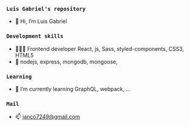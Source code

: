 ### `Luis Gabriel's repository`
- 👋 Hi, I’m Luis Gabriel

### `Development skills`
- 🧑🏻‍💻 Frontend developer React, js, Sass, styled-components, CSS3, HTML5
- 📡 nodejs, express, mongodb, mongoose,

### `Learning`
- 🌱 I’m currently learning GraphQL, webpack, ...

### `Mail`
- 📫 janco7249@gmail.com

<!---
LuiSauter/LuiSauter is a ✨ special ✨ repository because its `README.md` (this file) appears on your GitHub profile.
You can click the Preview link to take a look at your changes.
--->
